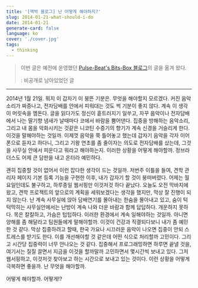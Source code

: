 ```yaml
---
title: '[맥박 블로그] 난 어떻게 해야하지?'
slug: 2014-01-21-what-should-i-do
date: 2014-01-21
generate-card: false
language: ko
cover: './cover.jpg'
tags:
  - thinking
---
```


> 이번 글은 예전에 운영했던 [Pulse-Beat's Bits-Box 블로그](https://pulsebeat.tistory.com/)의 글을 옮겨 왔다.
>
> : 비공개로 남아있었던 글

---

2014년 1월 21일. 뭐지 이 갑자기 이 붕뜬 기분은. 무엇을 해야할지 모르겠다. 커진 음악소리가 짜증나고, 전자담배를 안에서 피워대는 것도 썩 기분이 좋지 않다. 계속 이 생각이 머릿속을 멤돈다. 글을 읽다가도 정신이 흩트러지기 일쑤고, 자꾸 음악이나 전자담배에서 나는 딸기향 냄새가 날때마다 코에서 바람을 뿜어댄다. 집중을 방해하는 음악소리, 그리고 내 몸을 악화시키는 것같은 니코틴 수증기의 향기가 계속 신경을 거슬리게 한다. 이것을 말해야하는 것일까. 이제껏 음악을 쭉 틀어놓고 했는데 갑자기 음악을 각자 이어폰으로 듣자고 하다니, 그리고 기왕 연초를 좀 줄이자는 의도로 전자담배를 샀는데, 그것을 사무실 안에서 피운다고 뭐라고 해야하는지. 이러한 상황을 어떻게 해야할까. 정브라더스도 어제 큰 담판을 내고 온터라 예민하다.

괜히 집중할 것이 없어서 이런 잡다한 생각이 드는 것일까. 저번주 이틀을 들여, 견학 관리자 페이지 기본 등록 기능을 구현한 이후, 내가 갑자기 할 것이 붕떠버렸다. 어제는 월요일인데도 불구하고, 하루종일 웹서핑만 이것저것 하다 끝났다. 오늘도 오전 막바지에 왔고, 견학 프로젝트의 앞으로의 계획을 세워보겠다는 생각을 했지만, 막상 잘 진행이 되지 않는다. 난 계속 사무실에 앉아 담배연기를 몰아내는 한숨을 몰아내고 있고, 숨이 턱턱막히는 사무실안에서는 난방이 계속 나와 더운 바람과 함께 답답하다. 개운하지 못하다. 목은 칼칼하고, 가슴은 텁텁하다. 이러한 환경에서 계속 일해야하는 것일까. 아니면 양해를 좀 해달라고 팀원들에게 말해야할까. 이것이 건강과 직결되다보니 내가 좀 예민한 것 같다. 막상 집중하려고 할때, 한국 가요나 시끄러운 음악이 나오면 집중이 안되 스트레스를 받기도 한다. 이를 개선해야할 것 같은데 어떤 식으로 처리할까 고민이다. 그리고 시간당 집중력이 너무 안나오는 것 같다. 집중해서 프로그래밍하면 하루면 끝낼 것을, 여기서는 질질 끌면서 지금을 이것을 할까말까 고민하면서 몇시간씩 보내고 있다. 그저 웹서핑하고, 이것저것 찾아보고 하는 시간으로 보내고 있는 것이다. 이런 상황을 어떻게 극복하면 좋을까. 난 무엇을 해야할까.

어떻게 해야할까. 어떻게!?
